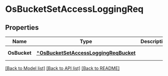 # OsBucketSetAccessLoggingReq

## Properties
Name | Type | Description | Notes
------------ | ------------- | ------------- | -------------
**OsBucket** | [***OsBucketSetAccessLoggingReqBucket**](OSBucketSetAccessLoggingReq_Bucket.md) |  | [default to null]

[[Back to Model list]](../README.md#documentation-for-models) [[Back to API list]](../README.md#documentation-for-api-endpoints) [[Back to README]](../README.md)


